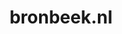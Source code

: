---
layout: post
title:  "bronbeek.nl"
internal_url:  "/data/bronbeek.nl.html"
categories: dutchgov
---